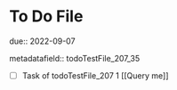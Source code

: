 # To Do File

due:: 2022-09-07

metadatafield:: todoTestFile_207_35

- [ ] Task of todoTestFile_207 1 [[Query me]]
